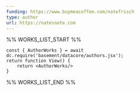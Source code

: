 ```yaml
---
funding: https://www.buymeacoffee.com/natefrisch
type: author
url: https://natesnote.com
---
```



%% WORKS_LIST_START %%

```datacorejsx
const { AuthorWorks } = await dc.require('basement/datacore/authors.jsx');
return function View() {
    return <AuthorWorks/>
}
```
%% WORKS_LIST_END %%